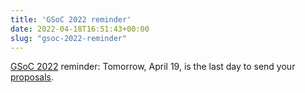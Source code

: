 ```yaml
---
title: 'GSoC 2022 reminder'
date: 2022-04-18T16:51:43+00:00
slug: "gsoc-2022-reminder"
---
```


[GSoC 2022](https://summerofcode.withgoogle.com/) reminder:
Tomorrow, April 19, is the last day to send your [proposals](https://organicmaps.app/news/2022-04-11/some-guidelines-for-google-summer-of-code-2022-gsoc-participants-who-want-to-become-open-source-contributors-to-organic-maps/).
